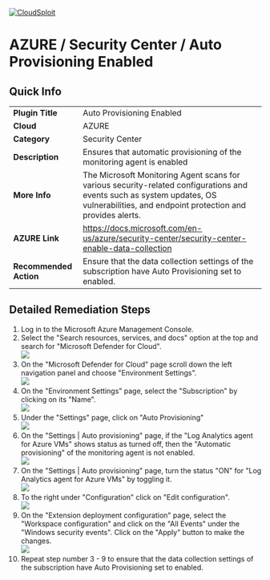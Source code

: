 [![CloudSploit](https://cloudsploit.com/img/logo-new-big-text-100.png "CloudSploit")](https://cloudsploit.com)

# AZURE / Security Center / Auto Provisioning Enabled

## Quick Info

| | |
|-|-|
| **Plugin Title** | Auto Provisioning Enabled |
| **Cloud** | AZURE |
| **Category** | Security Center |
| **Description** | Ensures that automatic provisioning of the monitoring agent is enabled |
| **More Info** | The Microsoft Monitoring Agent scans for various security-related configurations and events such as system updates, OS vulnerabilities, and endpoint protection and provides alerts. |
| **AZURE Link** | https://docs.microsoft.com/en-us/azure/security-center/security-center-enable-data-collection |
| **Recommended Action** | Ensure that the data collection settings of the subscription have Auto Provisioning set to enabled. |

## Detailed Remediation Steps

1. Log in to the Microsoft Azure Management Console.
2. Select the "Search resources, services, and docs" option at the top and search for "Microsoft Defender for Cloud". </br> <img src="/resources/azure/securitycenter/auto-provisioning-enabled/step2.png"/>
3. On the "Microsoft Defender for Cloud" page scroll down the left navigation panel and choose "Environment Settings".</br> <img src="/resources/azure/securitycenter/auto-provisioning-enabled/step3.png"/>
4. On the "Environment Settings" page, select the "Subscription" by clicking on its "Name".</br> <img src="/resources/azure/securitycenter/auto-provisioning-enabled/step4.png"/>
5. Under the "Settings" page, click on "Auto Provisioning" </br> <img src="/resources/azure/securitycenter/auto-provisioning-enabled/step5.png"/>
6. On the "Settings | Auto provisioning" page, if the "Log Analytics agent for Azure VMs" shows status as turned off, then the "Automatic provisioning" of the monitoring agent is not enabled.</br> <img src="/resources/azure/securitycenter/auto-provisioning-enabled/step6.png"/>
7. On the "Settings | Auto provisioning" page, turn the status "ON" for "Log Analytics agent for Azure VMs" by toggling it.</br> <img src="/resources/azure/securitycenter/auto-provisioning-enabled/step7.png"/>
8. To the right under "Configuration" click on "Edit configuration". </br> <img src="/resources/azure/securitycenter/auto-provisioning-enabled/step8.png"/>
9. On the "Extension deployment configuration" page, select the "Workspace configuration" and click on the "All Events" under the "Windows security events". Click on the "Apply" button to make the changes.</br> <img src="/resources/azure/securitycenter/auto-provisioning-enabled/step9.png"/>
10. Repeat step number 3 - 9 to ensure that the data collection settings of the subscription have Auto Provisioning set to enabled.</br>
